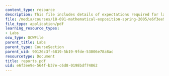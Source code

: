 ```yaml
---
content_type: resource
description: This file includes details of expectations required for lab reports.
file: /media/courses/18-091-mathematical-exposition-spring-2005/e6f3ee9e564fb37ec6d80198bdf74862_reports.pdf
file_type: application/pdf
learning_resource_types:
- Labs
ocw_type: OCWFile
parent_title: Labs
parent_type: CourseSection
parent_uid: 90126c3f-6819-5b19-9fde-53006e78a8ac
resourcetype: Document
title: reports.pdf
uid: e6f3ee9e-564f-b37e-c6d8-0198bdf74862
---
```

